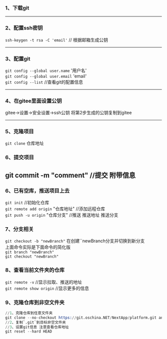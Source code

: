 ### 1、下载git
---
### 2、配置ssh密钥
`ssh-keygen -t rsa -C 'email'` // 根据邮箱生成公钥

---
### 3、配置git
`git config --global user.name` '用户名'   
`git config --global user.email` 'email'  
`git config --list`   //查看git的配置信息  

---
### 4、在gitee里面设置公钥
gitee→设置→安全设置→ssh公钥
将第2步生成的公钥复制到gitee

---
### 5、克隆项目
`git clone` 仓库地址


### 6、提交项目
git commit -m "comment" //提交  附带信息
---
### 6、已有空库，推送项目上去  
`git init` //初始化仓库  
`git remote add origin` "仓库地址"  //添加远程仓库  
`git push -u origin` "仓库分支"  //推送 推送地址 推送分支  

### 7、分支相关  
`git checkout -b "newBranch"` 在创建``newBranch分支并切换到新分支  
上面命令实际是下面命令的简化版  
`git branch "newBranch"`  
`git checkout "newBranch"`    
### 8、查看当前文件夹的仓库  
`git remote -v` //显示拉取、推送的地址  
`git remote show origin` //显示更多的信息  

### 9、克隆仓库到非空文件夹  
```s
//1、克隆仓库到任意文件夹
git clone --no-checkout https://git.oschina.NET/NextApp/platform.git anyFolder
//2、复制`.git`到目标非空文件夹
//3、设置git信息 注意查看仓库地址
git reset --hard HEAD
```